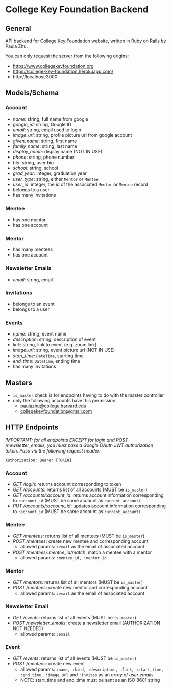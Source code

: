 # College Key Foundation Backend

## General

API backend for College Key Foundation website, written in Ruby on Rails by Paula Zhu.

You can only request the server from the following origins:

- https://www.collegekeyfoundation.org
- https://college-key-foundation.herokuapp.com/
- http://localhost:3000

## Models/Schema

### Account
- _name_: string, full name from google
- _google_id_: string, Google ID
- _email_: string, email used to login
- _image_url_: string, profile picture url from google account
- _given_name_: string, first name
- _family_name_: string, last name
- _display_name_: display name (NOT IN USE)
- _phone_: string, phone number
- _bio_: string, user bio
- _school_: string, school
- _grad_year_: integer, graduation year
- _user_type_: string, either `Mentor` or `Mentee`
- _user_id_: integer, the id of the associated `Mentor` or `Mentee` record
- belongs to a user
- has many invitations

### Mentee
- has one mentor
- has one account

### Mentor
- has many mentees
- has one account

### Newsletter Emails
- _email_: string, email

### Invitations
- belongs to an event
- belongs to a user

### Events
- _name_: string, event name
- _description_: string, description of event
- _link_: string, link to event (e.g. zoom link)
- _image_url_: string, event picture url (NOT IN USE)
- _start_time_: `DateTime`, starting time
- _end_time_: `DateTime`, ending time
- has many invitations


## Masters
- `is_master` check is for endpoints having to do with the master controller
- only the following accounts have this permission
  - paulazhu@college.harvard.edu
  - collegekeyfoundation@gmail.com


## HTTP Endpoints

_IMPORTANT: for all endpoints EXCEPT for login and POST /newsletter_emails, you must pass a Google OAuth JWT authorization token. Pass via the following request header:_

`Authorization: Bearer [TOKEN]`

### Account
- _GET /login_: returns account corresponding to token
- _GET /accounts_: returns list of all accounts (MUST be `is_master`)
- _GET /accounts/:account_id_: returns account information corresponding to `:account_id` (MUST be same account as `current_account`)
- _PUT /accounts/:account_id_: updates account information corresponding to `:account_id` (MUST be same account as `current_account`)

### Mentee
- _GET /mentees_: returns list of all mentees (MUST be `is_master`)
- _POST /mentees_: create new mentee and corresponding account
  - allowed params: `:email` as the email of associated account
- _POST /mentees/:mentee_id/match_: match a mentee with a mentor
  - allowed params: `:mentee_id, :mentor_id`

### Mentor
- _GET /mentors_: returns list of all mentors (MUST be `is_master`)
- _POST /mentees_: create new mentor and corresponding account
  - allowed params: `:email` as the email of associated account

### Newsletter Email
- _GET /events_: returns list of all events (MUST be `is_master`)
- _POST /newsletter_emails_: create a newsletter email (AUTHORIZATION NOT NEEDED)
  - allowed params: `:email`

### Event
- _GET /events_: returns list of all events (MUST be `is_master`)
- _POST /mentees_: create new event
  - allowed params: `:name, :kind, :description, :link, :start_time, :end_time, :image_url` and `:invites` as an _array of user emails_
  - NOTE: start_time and end_time must be sent as an ISO 8601 string

